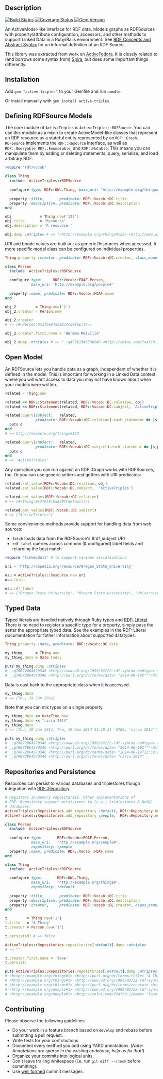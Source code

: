 Description
-----------

[![Build Status](https://travis-ci.org/ActiveTriples/ActiveTriples.png?branch=develop)](https://travis-ci.org/ActiveTriples/ActiveTriples)
[![Coverage Status](https://coveralls.io/repos/ActiveTriples/ActiveTriples/badge.svg?branch=develop)](https://coveralls.io/r/ActiveTriples/ActiveTriples?branch=develop)
[![Gem Version](https://badge.fury.io/rb/active-triples.svg)](http://badge.fury.io/rb/active-triples)

An ActiveModel-like interface for RDF data. Models graphs as RDFSources with property/attribute configuration, accessors, and other methods to support Linked Data in a Ruby/Rails enviornment. See [RDF Concepts and Abstract Syntax](http://www.w3.org/TR/2014/REC-rdf11-concepts-20140225/#change-over-time) for an informal definition of an RDF Source.

This library was extracted from work on [ActiveFedora](https://github.com/projecthydra/active_fedora). It is closely related to (and borrows some syntax from) [Spira](https://github.com/ruby-rdf/spira), but does some important things differently.

Installation
------------

Add `gem "active-triples"` to your Gemfile and run `bundle`.

Or install manually with `gem install active-triples`.

Defining RDFSource Models
-------------------------

The core module of `ActiveTriples` is `ActiveTriples::RDFSource`. You can use this module as a mixin to create ActiveModel-like classes that represent an RDF resource as a stateful entity represented by an `RDF::Graph`. `RDFSource` implements the `RDF::Resource` interface, as well as `RDF::Queryable`, `RDF::Enumerable`, and `RDF::Mutable`. This means you can manipulate them by adding or deleting statements, query, serialize, and load arbitrary RDF.


```ruby
require 'rdf/vocab'

class Thing
  include  ActiveTriples::RDFSource
  
  configure type: RDF::OWL.Thing, base_uri: 'http://example.org/things#'
  
  property :title,       predicate: RDF::Vocab::DC.title
  property :description, predicate: RDF::Vocab::DC.description
end

obj             = Thing.new('123')
obj.title       = 'Resource'
obj.description = 'A resource.'

obj.dump :ntriples # => "<http://example.org/things#123> <http://www.w3.org/1999/02/22-rdf-syntax-ns#type> <http://www.w3.org/2002/07/owl#Thing> .\n<http://example.org/things#123> <http://purl.org/dc/terms/title> \"Resource\" .\n<http://example.org/things#123> <http://purl.org/dc/terms/description> \"A resource.\" .\n"
```

URI and bnode values are built out as generic Resources when accessed. A more specific model class can be configured on individual properties.

```ruby
Thing.property :creator, predicate: RDF::Vocab::DC.creator, class_name: 'Person'

class Person
  include  ActiveTriples::RDFSource
  
  configure type:     RDF::Vocab::FOAF.Person,
            base_uri: 'http://example.org/people#'
            
  property :name, predicate: RDF::Vocab::FOAF.name
end

obj_2         = Thing.new('2')
obj_2.creator = Person.new

obj_2.creator
# => [#<Person:0x3fbe84ac9234(default)>]

obj_2.creator.first.name = 'Herman Melville'

obj_2.dump :ntriples # => "_:g47361345336040 <http://xmlns.com/foaf/0.1/name> \"Herman Melville\" .\n_:g47361345336040 <http://www.w3.org/1999/02/22-rdf-syntax-ns#type> <http://xmlns.com/foaf/0.1/Person> .\n<http://example.org/things#2> <http://www.w3.org/1999/02/22-rdf-syntax-ns#type> <http://www.w3.org/2002/07/owl#Thing> .\n<http://example.org/things#2> <http://purl.org/dc/terms/creator> _:g47361345336040 .\n"
```

Open Model
-----------

An RDFSource lets you handle data as a graph, independent of whether it is defined in the model. This is important for working in a Linked Data context, where you will want access to data you may not have known about when your models were written.

```ruby
related = Thing.new

related << RDF::Statement(related, RDF::Vocab::DC.relation, obj)
related << RDF::Statement(related, RDF::Vocab::DC.subject, 'ActiveTriples')

related.query(subject:   related,
              predicate: RDF::Vocab::DC.relation).each_statement do |s,p,o|
  puts o
end
# => http://example.org/things#123

related.query(subject:   related,
              predicate: RDF::Vocab::DC.subject).each_statement do |s,p,o|
  puts o
end
# => 'ActiveTriples'
```

Any operation you can run against an RDF::Graph works with RDFSources, too. Or you can use generic setters and getters with URI predicates:

```ruby
related.set_value(RDF::Vocab::DC.relation, obj)
related.set_value(RDF::Vocab::DC.subject,  'ActiveTriples')

related.get_values(RDF::Vocab::DC.relation)
# => [#<Thing:0x3f949c6a2294(default)>]

related.get_values(RDF::Vocab::DC.subject)
# => ["ActiveTriples"]
```

Some convienience methods provide support for handling data from web sources:
  * `fetch` loads data from the RDFSource's #rdf_subject URI
  * `rdf_label` queries across common (& configured) label fields and returning the best match

```ruby
require 'linkeddata' # to support various serializations

uri = 'http://dbpedia.org/resource/Oregon_State_University'

osu = ActiveTriples::Resource.new uri
osu.fetch

osu.rdf_label
# => ["Oregon State University", "Oregon State University", "Université d'État de l'Oregon", "Oregon State University", "Oregon State University", "オレゴン州立大学", "Universidad Estatal de Oregón", "Oregon State University", "俄勒岡州立大學", "Universidade do Estado do Oregon"]
```

Typed Data
-----------

Typed literals are handled natively through Ruby types and [RDF::Literal](https://github.com/ruby-rdf/rdf/tree/develop/lib/rdf/model/literal). There is no need to register a specific type for a property, simply pass the setter the appropriate typed data. See the examples in the RDF::Literal documentation for futher information about supported datatypes.

```ruby
Thing.property :date, predicate: RDF::Vocab::DC.date

my_thing      = Thing.new
my_thing.date = Date.today

puts my_thing.dump :ntriples
# _:g70072864570340 <http://www.w3.org/1999/02/22-rdf-syntax-ns#type> <http://www.w3.org/2002/07/owl#Thing> .
# _:g70072864570340 <http://purl.org/dc/terms/date> "2014-06-19Z"^^<http://www.w3.org/2001/XMLSchema#date> .
```

Data is cast back to the appropriate class when it is accessed.

```ruby
my_thing.date
# => [Thu, 19 Jun 2014]
```

Note that you can mix types on a single property.

```ruby
my_thing.date << DateTime.now
my_thing.date << "circa 2014"
my_thing.date
# => [Thu, 19 Jun 2014, Thu, 19 Jun 2014 11:39:21 -0700, "circa 2014"]

puts my_thing.dump :ntriples
# _:g70072864570340 <http://www.w3.org/1999/02/22-rdf-syntax-ns#type> <http://www.w3.org/2002/07/owl#Thing> .
# _:g70072864570340 <http://purl.org/dc/terms/date> "2014-06-19Z"^^<http://www.w3.org/2001/XMLSchema#date> .
# _:g70072864570340 <http://purl.org/dc/terms/date> "2014-06-19T11:39:21-07:00"^^<http://www.w3.org/2001/XMLSchema#dateTime> .
# _:g70072864570340 <http://purl.org/dc/terms/date> "circa 2014" .
```

Repositories and Persistence
-----------------------------

Resources can persist to various databases and triplestores though integration with [RDF::Repository](http://rubydoc.info/github/ruby-rdf/rdf/RDF/Repository).

```ruby
# Registers in-memory repositories. Other implementations of
# RDF::Repository support persistence to (e.g.) triplestores & NoSQL
# databases.
ActiveTriples::Repositories.add_repository :default, RDF::Repository.new
ActiveTriples::Repositories.add_repository :people,  RDF::Repository.new

class Person
  include  ActiveTriples::RDFSource
  
  configure type:       RDF::Vocab::FOAF.Person,
            base_uri:   'http://example.org/people#',
            repository: :people
  property :name, predicate: RDF::Vocab::FOAF.name
end

class Thing
  include  ActiveTriples::RDFSource

  configure type:       RDF::OWL.Thing,
            base_uri:   'http://example.org/things#',
            repository: :default
            
  property :title,       predicate: RDF::Vocab::DC.title
  property :description, predicate: RDF::Vocab::DC.description
  property :creator,     predicate: RDF::Vocab::DC.creator, class_name: 'Person'
end

t         = Thing.new('1')
t.title   = 'A Thing'
t.creator = Person.new('1')

t.persisted? # => false

ActiveTriples::Repositories.repositories[:default].dump :ntriples
# => ""

t.creator.first.name = 'Tove'
t.persist!

puts ActiveTriples::Repositories.repositories[:default].dump :ntriples
# <http://example.org/things#1> <http://purl.org/dc/terms/title> "A Thing" .
# <http://example.org/things#1> <http://www.w3.org/1999/02/22-rdf-syntax-ns#type> <http://www.w3.org/2002/07/owl#Thing> .
# <http://example.org/things#1> <http://purl.org/dc/terms/creator> <http://example.org/people#1> .
# <http://example.org/people#1> <http://www.w3.org/1999/02/22-rdf-syntax-ns#type> <http://xmlns.com/foaf/0.1/Person> .
# <http://example.org/people#1> <http://xmlns.com/foaf/0.1/name> "Tove" .
```

Contributing
-------------

Please observe the following guidelines:

 - Do your work in a feature branch based on ```develop``` and rebase before submitting a pull request.
 - Write tests for your contributions.
 - Document every method you add using YARD annotations. (_Note: Annotations are sparse in the existing codebase, help us fix that!_)
 - Organize your commits into logical units.
 - Don't leave trailing whitespace (i.e. run ```git diff --check``` before committing).
 - Use [well formed](http://tbaggery.com/2008/04/19/a-note-about-git-commit-messages.html) commit messages.
